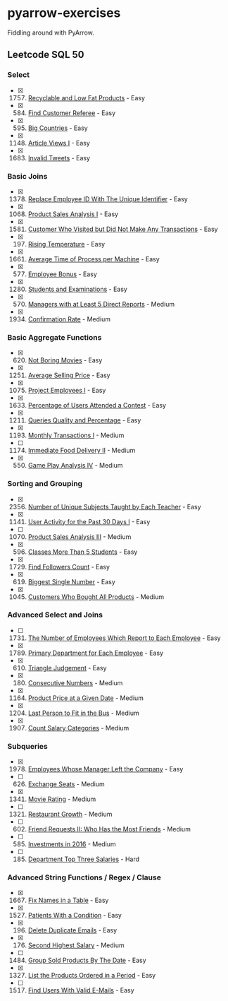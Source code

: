 # pyarrow-exercises

Fiddling around with PyArrow.

## Leetcode SQL 50

### Select

- [X] 1757. [Recyclable and Low Fat Products](https://leetcode.com/problems/recyclable-and-low-fat-products) - Easy
- [X] 584. [Find Customer Referee](https://leetcode.com/problems/find-customer-referee) - Easy
- [X] 595. [Big Countries](https://leetcode.com/problems/big-countries) - Easy
- [X] 1148. [Article Views I](https://leetcode.com/problems/article-views-i) - Easy
- [X] 1683. [Invalid Tweets](https://leetcode.com/problems/invalid-tweets) - Easy

### Basic Joins

- [X] 1378. [Replace Employee ID With The Unique Identifier](https://leetcode.com/problems/replace-employee-id-with-the-unique-identifier) - Easy
- [X] 1068. [Product Sales Analysis I](https://leetcode.com/problems/product-sales-analysis-i) - Easy
- [X] 1581. [Customer Who Visited but Did Not Make Any Transactions](https://leetcode.com/problems/customer-who-visited-but-did-not-make-any-transactions) - Easy
- [X] 197. [Rising Temperature](https://leetcode.com/problems/rising-temperature) - Easy
- [X] 1661. [Average Time of Process per Machine](https://leetcode.com/problems/average-time-of-process-per-machine) - Easy
- [X] 577. [Employee Bonus](https://leetcode.com/problems/employee-bonus) - Easy
- [X] 1280. [Students and Examinations](https://leetcode.com/problems/students-and-examinations) - Easy
- [X] 570. [Managers with at Least 5 Direct Reports](https://leetcode.com/problems/managers-with-at-least-5-direct-reports) - Medium
- [X] 1934. [Confirmation Rate](https://leetcode.com/problems/confirmation-rate) - Medium

### Basic Aggregate Functions

- [X] 620. [Not Boring Movies](https://leetcode.com/problems/not-boring-movies) - Easy
- [X] 1251. [Average Selling Price](https://leetcode.com/problems/average-selling-price) - Easy
- [X] 1075. [Project Employees I](https://leetcode.com/problems/project-employees-i) - Easy
- [X] 1633. [Percentage of Users Attended a Contest](https://leetcode.com/problems/percentage-of-users-attended-a-contest) - Easy
- [X] 1211. [Queries Quality and Percentage](https://leetcode.com/problems/queries-quality-and-percentage) - Easy
- [X] 1193. [Monthly Transactions I](https://leetcode.com/problems/monthly-transactions-i) - Medium
- [ ] 1174. [Immediate Food Delivery II](https://leetcode.com/problems/immediate-food-delivery-ii) - Medium
- [X] 550. [Game Play Analysis IV](https://leetcode.com/problems/game-play-analysis-iv) - Medium

### Sorting and Grouping

- [X] 2356. [Number of Unique Subjects Taught by Each Teacher](https://leetcode.com/problems/number-of-unique-subjects-taught-by-each-teacher) - Easy
- [X] 1141. [User Activity for the Past 30 Days I](https://leetcode.com/problems/user-activity-for-the-past-30-days-i) - Easy
- [ ] 1070. [Product Sales Analysis III](https://leetcode.com/problems/product-sales-analysis-iii) - Medium
- [X] 596. [Classes More Than 5 Students](https://leetcode.com/problems/classes-more-than-5-students) - Easy
- [X] 1729. [Find Followers Count](https://leetcode.com/problems/find-followers-count) - Easy
- [X] 619. [Biggest Single Number](https://leetcode.com/problems/biggest-single-number) - Easy
- [X] 1045. [Customers Who Bought All Products](https://leetcode.com/problems/customers-who-bought-all-products) - Medium

### Advanced Select and Joins

- [ ] 1731. [The Number of Employees Which Report to Each Employee](https://leetcode.com/problems/the-number-of-employees-which-report-to-each-employee) - Easy
- [X] 1789. [Primary Department for Each Employee](https://leetcode.com/problems/primary-department-for-each-employee) - Easy
- [X] 610. [Triangle Judgement](https://leetcode.com/problems/triangle-judgement) - Easy
- [X] 180. [Consecutive Numbers](https://leetcode.com/problems/consecutive-numbers) - Medium
- [X] 1164. [Product Price at a Given Date](https://leetcode.com/problems/product-price-at-a-given-date) - Medium
- [X] 1204. [Last Person to Fit in the Bus](https://leetcode.com/problems/last-person-to-fit-in-the-bus) - Medium
- [X] 1907. [Count Salary Categories](https://leetcode.com/problems/count-salary-categories) - Medium

### Subqueries

- [X] 1978. [Employees Whose Manager Left the Company](https://leetcode.com/problems/employees-whose-manager-left-the-company) - Easy
- [ ] 626. [Exchange Seats](https://leetcode.com/problems/exchange-seats) - Medium
- [X] 1341. [Movie Rating](https://leetcode.com/problems/movie-rating) - Medium
- [ ] 1321. [Restaurant Growth](https://leetcode.com/problems/restaurant-growth) - Medium
- [ ] 602. [Friend Requests II: Who Has the Most Friends](https://leetcode.com/problems/friend-requests-ii-who-has-the-most-friends) - Medium
- [ ] 585. [Investments in 2016](https://leetcode.com/problems/investments-in-2016) - Medium
- [ ] 185. [Department Top Three Salaries](https://leetcode.com/problems/department-top-three-salaries) - Hard

### Advanced String Functions / Regex / Clause

- [X] 1667. [Fix Names in a Table](https://leetcode.com/problems/fix-names-in-a-table) - Easy
- [X] 1527. [Patients With a Condition](https://leetcode.com/problems/patients-with-a-condition) - Easy
- [X] 196. [Delete Duplicate Emails](https://leetcode.com/problems/delete-duplicate-emails) - Easy
- [X] 176. [Second Highest Salary](https://leetcode.com/problems/second-highest-salary) - Medium
- [ ] 1484. [Group Sold Products By The Date](https://leetcode.com/problems/group-sold-products-by-the-date) - Easy
- [X] 1327. [List the Products Ordered in a Period](https://leetcode.com/problems/list-the-products-ordered-in-a-period) - Easy
- [ ] 1517. [Find Users With Valid E-Mails](https://leetcode.com/problems/find-users-with-valid-e-mails) - Easy
